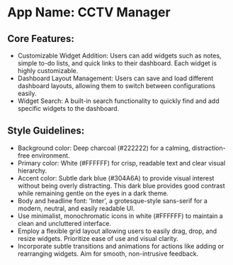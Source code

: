 # **App Name**: CCTV Manager

## Core Features:

- Customizable Widget Addition: Users can add widgets such as notes, simple to-do lists, and quick links to their dashboard. Each widget is highly customizable.
- Dashboard Layout Management: Users can save and load different dashboard layouts, allowing them to switch between configurations easily.
- Widget Search: A built-in search functionality to quickly find and add specific widgets to the dashboard.

## Style Guidelines:

- Background color: Deep charcoal (#222222) for a calming, distraction-free environment.
- Primary color: White (#FFFFFF) for crisp, readable text and clear visual hierarchy.
- Accent color: Subtle dark blue (#304A6A) to provide visual interest without being overly distracting. This dark blue provides good contrast while remaining gentle on the eyes in a dark theme.
- Body and headline font: 'Inter', a grotesque-style sans-serif for a modern, neutral, and easily readable UI.
- Use minimalist, monochromatic icons in white (#FFFFFF) to maintain a clean and uncluttered interface.
- Employ a flexible grid layout allowing users to easily drag, drop, and resize widgets. Prioritize ease of use and visual clarity.
- Incorporate subtle transitions and animations for actions like adding or rearranging widgets. Aim for smooth, non-intrusive feedback.